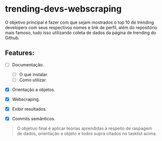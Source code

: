 # trending-devs-webscraping
O objetivo principal é fazer com que sejam mostrados o top 10 de trending developers com seus respectivos nomes e link de perfil, além do repositório mais famoso, tudo isso utilizando coleta de dados da página de trending do Github.

## Features:
- [ ] Documentação.
	- [ ] O que instalar.
	- [ ] Como utilizar.
- [x] Orientação a objetos.
- [x] Webscraping.
- [x] Exibir resultados.
- [x] Commits semânticos.



> O objetivo final é aplicar teorias aprendidas a respeito de raspagem de dados, orientação a objeto e todos supra citados no tasklist acima.
